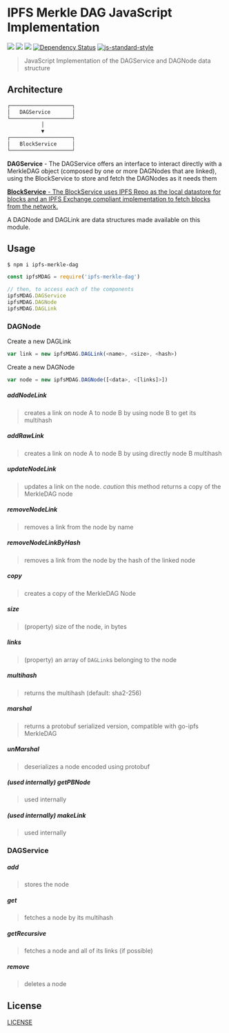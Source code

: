 IPFS Merkle DAG JavaScript Implementation
=========================================

[![](https://img.shields.io/badge/freenode-%23ipfs-blue.svg?style=flat-square)](http://webchat.freenode.net/?channels=%23ipfs)
![](https://img.shields.io/badge/coverage-75%25-yellow.svg?style=flat-square)
![](https://travis-ci.org/vijayee/js-ipfs-merkle-dag.svg?branch=master)
[![Dependency Status](https://david-dm.org/vijayee/js-ipfs-merkle-dag.svg?style=flat-square)](https://david-dm.org/vijayee/js-ipfs-merkledag)
[![js-standard-style](https://img.shields.io/badge/code%20style-standard-brightgreen.svg?style=flat-square)](https://github.com/feross/standard)

> JavaScript Implementation of the DAGService and DAGNode data structure

## Architecture

```markdown
┌────────────────────┐
│   DAGService       │
└────────────────────┘
           │
           ▼
┌────────────────────┐
│   BlockService     │
└────────────────────┘
```

**DAGService** - The DAGService offers an interface to interact directly with a MerkleDAG object (composed by one or more DAGNodes that are linked), using the BlockService to store and fetch the DAGNodes as it needs them

[**BlockService** - The BlockService uses IPFS Repo as the local datastore for blocks and an IPFS Exchange compliant implementation to fetch blocks from the network.](https://github.com/ipfs/js-ipfs-block-service)

A DAGNode and DAGLink are data structures made available on this module.

## Usage

```bash
$ npm i ipfs-merkle-dag
```

```javascript
const ipfsMDAG = require('ipfs-merkle-dag')

// then, to access each of the components
ipfsMDAG.DAGService
ipfsMDAG.DAGNode
ipfsMDAG.DAGLink
```

### DAGNode

Create a new DAGLink

```JavaScript
var link = new ipfsMDAG.DAGLink(<name>, <size>, <hash>)
```

Create a new DAGNode

```JavaScript
var node = new ipfsMDAG.DAGNode([<data>, <[links]>])
```

##### addNodeLink

> creates a link on node A to node B by using node B to get its multihash

##### addRawLink

> creates a link on node A to node B by using directly node B multihash

##### updateNodeLink

> updates a link on the node. *caution* this method returns a copy of the MerkleDAG node

##### removeNodeLink

> removes a link from the node by name

##### removeNodeLinkByHash

> removes a link from the node by the hash of the linked node


##### copy

> creates a copy of the MerkleDAG Node

##### size

> (property) size of the node, in bytes

##### links

> (property) an array of `DAGLink`s belonging to the node

##### multihash

> returns the multihash (default: sha2-256)

##### marshal

> returns a protobuf serialized version, compatible with go-ipfs MerkleDAG

##### unMarshal

> deserializes a node encoded using protobuf

##### (used internally) getPBNode

> used internally

##### (used internally) makeLink

> used internally

### DAGService

##### add

> stores the node

##### get

> fetches a node by its multihash

##### getRecursive

> fetches a node and all of its links (if possible)

##### remove

> deletes a node

## License

[LICENSE](LICENSE.md)
